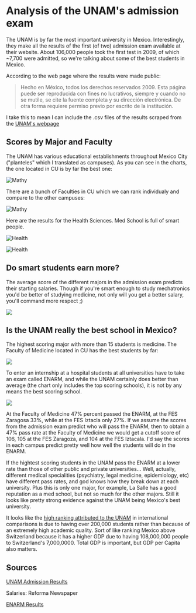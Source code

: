 Analysis of the UNAM's admission exam
======================================
The UNAM is by far the most important university in Mexico. Interestingly, they make all the results of the first (of two) admission exam available at their website. About 106,000 people took the first test in 2009, of which ~7,700 were admitted, so we're talking about some of the best students in Mexico.

According to the web page where the results were made public:

> Hecho en México, todos los derechos reservados 2009. Esta página puede ser reproducida con fines no lucrativos, siempre y cuando no se mutile, se cite la fuente completa y su dirección electrónica. De otra forma requiere permiso previo por escrito de la institución.

I take this to mean I can include the .csv files of the results scraped from the [UNAM's webpage](https://servicios.dgae.unam.mx/Febrero2009/resultados/index.html)

Scores by Major and Faculty
-------------------------------

The UNAM has various educational establishments throughout Mexico City
("planteles" which I translated as campuses). As you can see in the
charts, the one located in CU is by far the best one:

![Mathy](http://imgur.com/LgXD0.png)

There are a bunch of Faculties in CU which we can rank individualy and
compare to the other campuses:

![Mathy](http://imgur.com/k9sdX.png)

Here are the results for the Health Sciences. Med School is full of smart people.

![Health](http://imgur.com/9LNVc.png)

![Health](http://imgur.com/e1Nw4.png)

Do smart students earn more?
------------------------------

The average score of the different majors in the admission exam predicts their starting salaries. Though if you're smart enough to study mechatronics you'd be better of studying medicine, not only will you get a better salary, you'll command more respect ;)

![](http://imgur.com/jKsUt.png)

Is the UNAM really the best school in Mexico?
------------------------------------------------

The highest scoring major with more than 15 students is medicine. The
Faculty of Medicine located in CU has the best students by far:

![](http://imgur.com/8LDI7.png)

To enter an internship at a hospital students at all universities  have to take an exam called ENARM, and while the UNAM certainly does better than average (the chart only includes the top scoring schools), it is not by any means the best scoring school.

![](http://imgur.com/6edwK.png)

At the Faculty of Medicine 47% percent passed the ENARM, at the FES Zaragosa 33%, while at the
FES Iztacla only 27%. If we assume the
scores from the admission exam predict who will pass the ENARM, then
to obtain a 47% pass rate at the Faculty of Medicine we would get a
cutoff score of 106, 105 at the FES Zaragoza, and 104 at the FES
Iztacala. I'd say the scores in each campus predict pretty well
how well the students will do in the ENARM.

If the hightest scoring students in the UNAM pass the ENARM at a lower
rate than those of other public and private universities... Well,
actually, different medical specialities (psychiatry, legal medicine,
epidemiology, etc) have different pass rates, and god knows how they
break down at each university. Plus this is only one major, for example, La Salle has a good reputation as a med school,
but not so much for the other majors. Still it looks like pretty
strong evidence against the UNAM being Mexico's best university.

It looks like the [high ranking attributed to the UNAM](http://en.wikipedia.org/wiki/National_Autonomous_University_of_Mexico#Rankings) in international comparisons is due to having over 200,000 students rather than because of an extremely high academic quality. Sort of like ranking Mexico above Switzerland because it has a higher GDP due to having 108,000,000 people to Switzerland's 7,000,0000. Total GDP is important, but GDP per Capita also matters.

Sources
------------------

[UNAM Admission Results](https://servicios.dgae.unam.mx/Febrero2009/resultados/index.html)

Salaries: Reforma Newspaper

[ENARM Results](http://www.scribd.com/doc/16624058/universidades)
